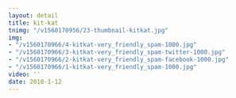 ```yaml
---
layout: detail
title: kit-kat
tnimg: "/v1560170956/23-thumbnail-kitkat.jpg"
img:
- "/v1560170966/4-kitkat-very_friendly_spam-1000.jpg"
- "/v1560170966/3-kitkat-very_friendly_spam-twitter-1000.jpg"
- "/v1560170966/2-kitkat-very_friendly_spam-facebook-1000.jpg"
- "/v1560170966/1-kitkat-very_friendly_spam-1000.jpg"
video: ''
date: 2010-1-12
---
```

